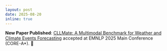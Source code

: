 ```yaml
---
layout: post
date: 2025-08-20
inline: true
---
```


**New Paper Published**: [CLLMate: A Multimodal Benchmark for Weather and Climate Events Forecasting](https://arxiv.org/abs/2409.19058) accepted at EMNLP 2025 Main Conference (CORE-A*). :tada:


